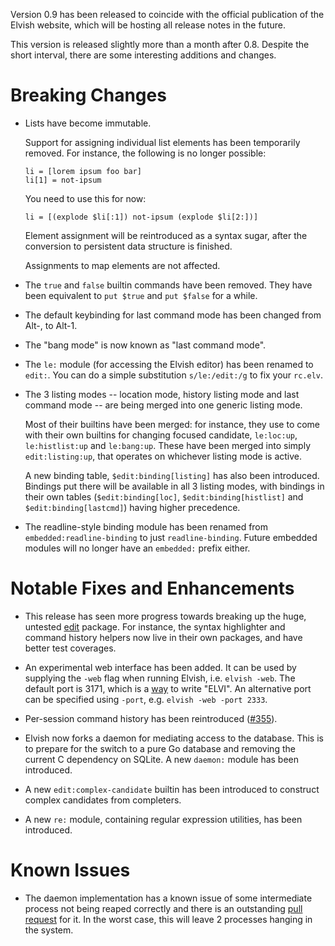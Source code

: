 Version 0.9 has been released to coincide with the official publication of the
Elvish website, which will be hosting all release notes in the future.

This version is released slightly more than a month after 0.8. Despite the
short interval, there are some interesting additions and changes.

# Breaking Changes

*   Lists have become immutable.

    Support for assigning individual list elements has been temporarily
    removed. For instance, the following is no longer possible:

    ```elvish
    li = [lorem ipsum foo bar]
    li[1] = not-ipsum
    ```

    You need to use this for now:

    ```elvish
    li = [(explode $li[:1]) not-ipsum (explode $li[2:])]
    ```

    Element assignment will be reintroduced as a syntax sugar, after the
    conversion to persistent data structure is finished.

    Assignments to map elements are not affected.

*   The `true` and `false` builtin commands have been removed. They have been
    equivalent to `put $true` and `put $false` for a while.

*   The default keybinding for last command mode has been changed from <span
    class="key">Alt-,</span> to <span class="key">Alt-1</span>.

*   The "bang mode" is now known as "last command mode".

*   The `le:` module (for accessing the Elvish editor) has been renamed to
    `edit:`. You can do a simple substitution `s/le:/edit:/g` to fix your
    `rc.elv`.

*   The 3 listing modes -- location mode, history listing mode and last
    command mode -- are being merged into one generic listing mode.

    Most of their builtins have been merged: for instance, they use to come
    with their own builtins for changing focused candidate, `le:loc:up`,
    `le:histlist:up` and `le:bang:up`. These have been merged into simply
    `edit:listing:up`, that operates on whichever listing mode is active.

    A new binding table, `$edit:binding[listing]` has also been introduced.
    Bindings put there will be available in all 3 listing modes, with bindings
    in their own tables (`$edit:binding[loc]`, `$edit:binding[histlist]` and
    `$edit:binding[lastcmd]`) having higher precedence.

*   The readline-style binding module has been renamed from
    `embedded:readline-binding` to just `readline-binding`. Future embedded
    modules will no longer have an `embedded:` prefix either.


# Notable Fixes and Enhancements

*   This release has seen more progress towards breaking up the huge, untested
    [edit](https://github.com/elves/elvish/tree/master/edit) package. For
    instance, the syntax highlighter and command history helpers now live in
    their own packages, and have better test coverages.

*   An experimental web interface has been added. It can be used by supplying
    the `-web` flag when running Elvish, i.e. `elvish -web`. The default port
    is 3171, which is a [way](https://en.wikipedia.org/wiki/Leet) to write
    "ELVI". An alternative port can be specified using `-port`, e.g. `elvish
    -web -port 2333`.

*   Per-session command history has been reintroduced
    ([#355](https://github.com/elves/elvish/issues/355)).

*   Elvish now forks a daemon for mediating access to the database. This is to
    prepare for the switch to a pure Go database and removing the current C
    dependency on SQLite. A new `daemon:` module has been introduced.

*   A new `edit:complex-candidate` builtin has been introduced to construct
    complex candidates from completers.

*   A new `re:` module, containing regular expression utilities, has been
    introduced.


# Known Issues

*   The daemon implementation has a known issue of some intermediate process
    not being reaped correctly and there is an outstanding [pull
    request](https://github.com/elves/elvish/pull/373/) for it. In the worst
    case, this will leave 2 processes hanging in the system.
